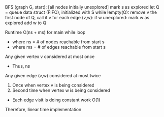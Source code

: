 BFS (graph G, start):
	[all nodes initially unexplored]
	mark s as explored
	let Q = queue data struct (FIFO), initialized with S
	while !empty(Q):
		remove v the first node of Q, call it v
		for each edge (v,w):
			if w unexplored:
				mark w as explored
				add w to Q

Runtime
O(ns + ms) for main while loop
- where ns = # of nodes reachable from start s
- where ms = # of edges reachable from start s

Any given vertex v considered at most once
- Thus, ns

Any given edge (v,w) considered at most twice
1. Once when vertex v is being considered
2. Second time when vertex w is being considered
- Each edge visit is doing constant work O(1)

Therefore, linear time implementation